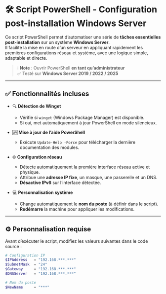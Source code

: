 # 🛠 Script PowerShell - Configuration post-installation Windows Server

Ce script PowerShell permet d’automatiser une série de **tâches essentielles post-installation** sur un système **Windows Server**.  
Il facilite la mise en route d’un serveur en appliquant rapidement les premières configurations réseau et système, avec une logique simple, adaptable et directe.

> ℹ️ **Note** : Ouvrir PowerShell **en tant qu’administrateur**  
> ✅ Testé sur **Windows Server 2019 / 2022 / 2025**

---

## ✅ Fonctionnalités incluses

- 🔍 **Détection de Winget**
  - Vérifie si `winget` (Windows Package Manager) est disponible.
  - Si oui, met automatiquement à jour PowerShell en mode silencieux.

- 🆙 **Mise à jour de l’aide PowerShell**
  - Exécute `Update-Help -Force` pour télécharger la dernière documentation des modules.

- 🌐 **Configuration réseau**
  - Détecte automatiquement la première interface réseau active et physique.
  - Attribue une **adresse IP fixe**, un masque, une passerelle et un DNS.
  - **Désactive IPv6** sur l’interface détectée.

- 💻 **Personnalisation système**
  - Change automatiquement le **nom du poste** (à définir dans le script).
  - **Redémarre** la machine pour appliquer les modifications.

---

## ⚙️ Personnalisation requise

Avant d’exécuter le script, modifiez les valeurs suivantes dans le code source :

```powershell
# Configuration IP
$IPAddress   = "192.168.***.***"
$SubnetMask  = "24"
$Gateway     = "192.168.***.***"
$DNSServer   = "192.168.***.***"

# Nom du poste
$NewName     = "***"


